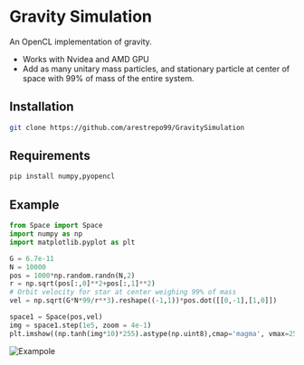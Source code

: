 #  Gravity Simulation
An OpenCL implementation of gravity. 
- Works with Nvidea and AMD GPU
- Add as many unitary mass particles, and stationary particle at center of space with 99% of mass of the entire system. 

## Installation

```sh
git clone https://github.com/arestrepo99/GravitySimulation
```

## Requirements

```sh
pip install numpy,pyopencl
```

## Example

```python
from Space import Space
import numpy as np
import matplotlib.pyplot as plt

G = 6.7e-11
N = 10000
pos = 1000*np.random.randn(N,2)
r = np.sqrt(pos[:,0]**2+pos[:,1]**2)
# Orbit velocity for star at center weighing 99% of mass
vel = np.sqrt(G*N*99/r**3).reshape((-1,1))*pos.dot([[0,-1],[1,0]])

space1 = Space(pos,vel)
img = space1.step(1e5, zoom = 4e-1)
plt.imshow((np.tanh(img*10)*255).astype(np.uint8),cmap='magma', vmax=255)
```
![Exampole](image.jpg)
